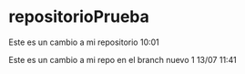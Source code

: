 # repositorioPrueba

Este es un cambio a mi repositorio 10:01

Este es un cambio a mi repo en el branch nuevo 1 13/07 11:41